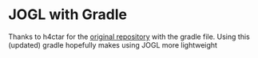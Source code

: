 # JOGL with Gradle
Thanks to h4ctar for the [original repository](https://github.com/h4ctar/jogl_gradle) with the gradle file.
Using this (updated) gradle hopefully makes using JOGL more lightweight
